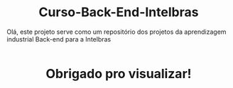 <div align="center">
  <h1>Curso-Back-End-Intelbras</h1>
    </div>
<p>Olá, este projeto serve como um repositório dos projetos da aprendizagem industrial Back-end para a Intelbras</p>
<div align="center">
  <img source="https://preview.redd.it/b2k7ffhsu9i41.jpg?auto=webp&s=dd6a31b293c04d6e4c49ba7fc18dbf4e79b2e67b">
  <h1>Obrigado pro visualizar!</h1>
